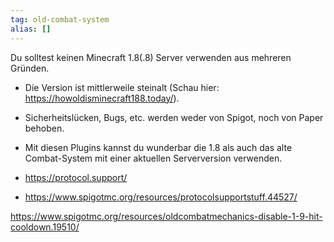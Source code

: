 ```yaml
---
tag: old-combat-system
alias: []
---
```


Du solltest keinen Minecraft 1.8(.8) Server verwenden aus mehreren Gründen.
- Die Version ist mittlerweile steinalt (Schau hier: <https://howoldisminecraft188.today/>).
- Sicherheitslücken, Bugs, etc. werden weder von Spigot, noch von Paper behoben.
- Mit diesen Plugins kannst du wunderbar die 1.8 als auch das alte Combat-System mit einer aktuellen Serverversion verwenden.
- <https://protocol.support/>

- <https://www.spigotmc.org/resources/protocolsupportstuff.44527/>

 <https://www.spigotmc.org/resources/oldcombatmechanics-disable-1-9-hit-cooldown.19510/>
